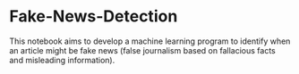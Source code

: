 # Fake-News-Detection
This notebook aims to develop a machine learning program to identify when an article might be fake news (false journalism based on fallacious facts and misleading information).
